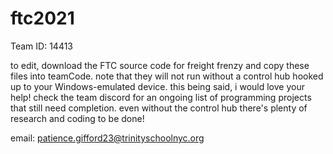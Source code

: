 # ftc2021
Team ID: 14413

to edit, download the FTC source code for freight frenzy and copy these files into teamCode. 
note that they will not run without a control hub hooked up to your Windows-emulated device. 
this being said, i would love your help! check the team discord for an ongoing list of programming projects that still need completion.
even without the control hub there's plenty of research and coding to be done!

email: patience.gifford23@trinityschoolnyc.org
